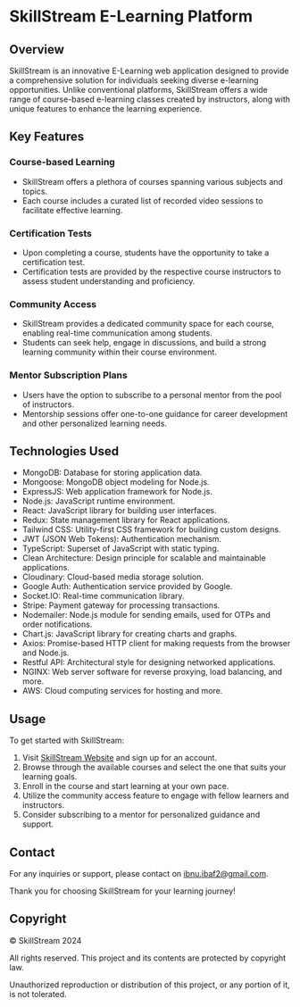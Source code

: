 # SkillStream E-Learning Platform

## Overview
SkillStream is an innovative E-Learning web application designed to provide a comprehensive solution for individuals seeking diverse e-learning opportunities. Unlike conventional platforms, SkillStream offers a wide range of course-based e-learning classes created by instructors, along with unique features to enhance the learning experience.

## Key Features

### Course-based Learning
- SkillStream offers a plethora of courses spanning various subjects and topics.
- Each course includes a curated list of recorded video sessions to facilitate effective learning.

### Certification Tests
- Upon completing a course, students have the opportunity to take a certification test.
- Certification tests are provided by the respective course instructors to assess student understanding and proficiency.

### Community Access
- SkillStream provides a dedicated community space for each course, enabling real-time communication among students.
- Students can seek help, engage in discussions, and build a strong learning community within their course environment.

### Mentor Subscription Plans
- Users have the option to subscribe to a personal mentor from the pool of instructors.
- Mentorship sessions offer one-to-one guidance for career development and other personalized learning needs.

## Technologies Used
- MongoDB: Database for storing application data.
- Mongoose: MongoDB object modeling for Node.js.
- ExpressJS: Web application framework for Node.js.
- Node.js: JavaScript runtime environment.
- React: JavaScript library for building user interfaces.
- Redux: State management library for React applications.
- Tailwind CSS: Utility-first CSS framework for building custom designs.
- JWT (JSON Web Tokens): Authentication mechanism.
- TypeScript: Superset of JavaScript with static typing.
- Clean Architecture: Design principle for scalable and maintainable applications.
- Cloudinary: Cloud-based media storage solution.
- Google Auth: Authentication service provided by Google.
- Socket.IO: Real-time communication library.
- Stripe: Payment gateway for processing transactions.
- Nodemailer: Node.js module for sending emails, used for OTPs and order notifications.
- Chart.js: JavaScript library for creating charts and graphs.
- Axios: Promise-based HTTP client for making requests from the browser and Node.js.
- Restful API: Architectural style for designing networked applications.
- NGINX: Web server software for reverse proxying, load balancing, and more.
- AWS: Cloud computing services for hosting and more.

## Usage
To get started with SkillStream:
1. Visit [SkillStream Website](https://skillstream.chibrahim.online) and sign up for an account.
2. Browse through the available courses and select the one that suits your learning goals.
3. Enroll in the course and start learning at your own pace.
4. Utilize the community access feature to engage with fellow learners and instructors.
5. Consider subscribing to a mentor for personalized guidance and support.

## Contact
For any inquiries or support, please contact on ibnu.ibaf2@gmail.com.

Thank you for choosing SkillStream for your learning journey!

## Copyright
© SkillStream 2024

All rights reserved. This project and its contents are protected by copyright law.

Unauthorized reproduction or distribution of this project, or any portion of it, is not tolerated.